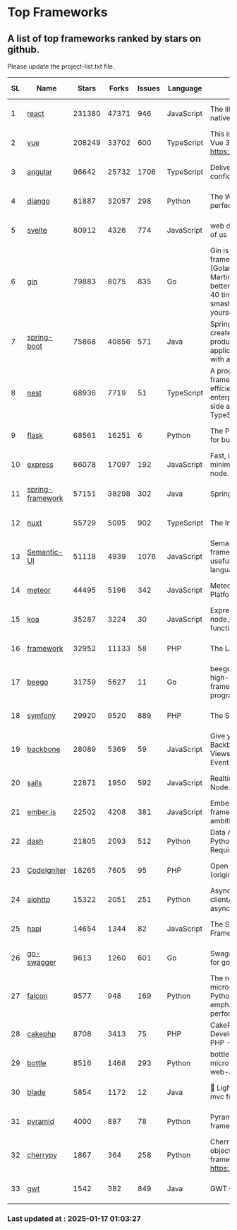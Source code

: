 # Top Frameworks
## A list of top frameworks ranked by stars on github.  
Please update the project-list.txt file.

| SL| Name  | Stars| Forks| Issues | Language | Description | Last Commit |
| --| ------| -----| ---- | ------ | -------- | ----------- | ----------- |
| 1 | [react](https://github.com/facebook/react) | 231380 | 47371 | 946 | JavaScript | The library for web and native user interfaces. | 2025-01-16 23:39:11 |
| 2 | [vue](https://github.com/vuejs/vue) | 208249 | 33702 | 600 | TypeScript | This is the repo for Vue 2. For Vue 3, go to https://github.com/vuejs/core | 2024-10-10 07:24:14 |
| 3 | [angular](https://github.com/angular/angular) | 96642 | 25732 | 1706 | TypeScript | Deliver web apps with confidence 🚀 | 2025-01-16 21:56:28 |
| 4 | [django](https://github.com/django/django) | 81887 | 32057 | 298 | Python | The Web framework for perfectionists with deadlines. | 2025-01-16 12:12:51 |
| 5 | [svelte](https://github.com/sveltejs/svelte) | 80912 | 4326 | 774 | JavaScript | web development for the rest of us | 2025-01-16 13:32:10 |
| 6 | [gin](https://github.com/gin-gonic/gin) | 79883 | 8075 | 835 | Go | Gin is a HTTP web framework written in Go (Golang). It features a Martini-like API with much better performance -- up to 40 times faster. If you need smashing performance, get yourself some Gin. | 2024-12-30 03:40:37 |
| 7 | [spring-boot](https://github.com/spring-projects/spring-boot) | 75868 | 40856 | 571 | Java | Spring Boot helps you to create Spring-powered, production-grade applications and services with absolute minimum fuss. | 2025-01-16 17:15:51 |
| 8 | [nest](https://github.com/nestjs/nest) | 68936 | 7719 | 51 | TypeScript | A progressive Node.js framework for building efficient, scalable, and enterprise-grade server-side applications with TypeScript/JavaScript 🚀 | 2025-01-16 13:15:13 |
| 9 | [flask](https://github.com/pallets/flask) | 68561 | 16251 | 6 | Python | The Python micro framework for building web applications. | 2025-01-05 17:10:00 |
| 10 | [express](https://github.com/expressjs/express) | 66078 | 17097 | 192 | JavaScript | Fast, unopinionated, minimalist web framework for node. | 2025-01-15 06:39:30 |
| 11 | [spring-framework](https://github.com/spring-projects/spring-framework) | 57151 | 38298 | 302 | Java | Spring Framework | 2025-01-16 15:47:52 |
| 12 | [nuxt](https://github.com/nuxt/nuxt) | 55729 | 5095 | 902 | TypeScript | The Intuitive Vue Framework. | 2025-01-16 23:58:26 |
| 13 | [Semantic-UI](https://github.com/Semantic-Org/Semantic-UI) | 51118 | 4939 | 1076 | JavaScript | Semantic is a UI component framework based around useful principles from natural language. | 2024-11-27 21:01:47 |
| 14 | [meteor](https://github.com/meteor/meteor) | 44495 | 5196 | 342 | JavaScript | Meteor, the JavaScript App Platform | 2025-01-15 12:32:50 |
| 15 | [koa](https://github.com/koajs/koa) | 35287 | 3224 | 30 | JavaScript | Expressive middleware for node.js using ES2017 async functions | 2024-11-04 05:08:13 |
| 16 | [framework](https://github.com/laravel/framework) | 32952 | 11133 | 58 | PHP | The Laravel Framework. | 2025-01-16 22:31:40 |
| 17 | [beego](https://github.com/beego/beego) | 31759 | 5627 | 11 | Go | beego is an open-source, high-performance web framework for the Go programming language. | 2025-01-12 07:08:34 |
| 18 | [symfony](https://github.com/symfony/symfony) | 29920 | 9520 | 889 | PHP | The Symfony PHP framework | 2025-01-16 17:19:29 |
| 19 | [backbone](https://github.com/jashkenas/backbone) | 28089 | 5369 | 59 | JavaScript | Give your JS App some Backbone with Models, Views, Collections, and Events | 2024-09-02 12:55:04 |
| 20 | [sails](https://github.com/balderdashy/sails) | 22871 | 1950 | 592 | JavaScript | Realtime MVC Framework for Node.js | 2024-12-06 23:47:23 |
| 21 | [ember.js](https://github.com/emberjs/ember.js) | 22502 | 4208 | 381 | JavaScript | Ember.js - A JavaScript framework for creating ambitious web applications | 2025-01-15 19:13:57 |
| 22 | [dash](https://github.com/plotly/dash) | 21805 | 2093 | 512 | Python | Data Apps & Dashboards for Python. No JavaScript Required. | 2025-01-15 16:30:03 |
| 23 | [CodeIgniter](https://github.com/bcit-ci/CodeIgniter) | 18265 | 7605 | 95 | PHP | Open Source PHP Framework (originally from EllisLab) | 2024-03-20 03:51:42 |
| 24 | [aiohttp](https://github.com/aio-libs/aiohttp) | 15322 | 2051 | 251 | Python | Asynchronous HTTP client/server framework for asyncio and Python | 2025-01-16 10:57:41 |
| 25 | [hapi](https://github.com/hapijs/hapi) | 14654 | 1344 | 82 | JavaScript | The Simple, Secure Framework Developers Trust | 2024-10-24 22:10:55 |
| 26 | [go-swagger](https://github.com/go-swagger/go-swagger) | 9613 | 1260 | 601 | Go | Swagger 2.0 implementation for go | 2024-11-07 04:05:23 |
| 27 | [falcon](https://github.com/falconry/falcon) | 9577 | 948 | 169 | Python | The no-magic web API and microservices framework for Python developers, with an emphasis on reliability and performance at scale. | 2025-01-02 17:06:23 |
| 28 | [cakephp](https://github.com/cakephp/cakephp) | 8708 | 3413 | 75 | PHP | CakePHP: The Rapid Development Framework for PHP - Official Repository | 2025-01-16 04:51:15 |
| 29 | [bottle](https://github.com/bottlepy/bottle) | 8516 | 1468 | 293 | Python | bottle.py is a fast and simple micro-framework for python web-applications. | 2024-12-06 16:42:00 |
| 30 | [blade](https://github.com/lets-blade/blade) | 5854 | 1172 | 12 | Java | :rocket: Lightning fast and elegant mvc framework for Java8 | 2024-12-03 02:45:13 |
| 31 | [pyramid](https://github.com/Pylons/pyramid) | 4000 | 887 | 78 | Python | Pyramid - A Python web framework | 2024-12-20 23:21:35 |
| 32 | [cherrypy](https://github.com/cherrypy/cherrypy) | 1867 | 364 | 258 | Python | CherryPy is a pythonic, object-oriented HTTP framework.      https://cherrypy.dev | 2024-12-23 21:20:04 |
| 33 | [gwt](https://github.com/gwtproject/gwt) | 1542 | 382 | 849 | Java | GWT Open Source Project | 2025-01-16 16:34:19 |

### Last updated at : 2025-01-17 01:03:27
